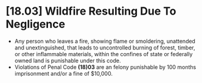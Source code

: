 # [18.03] Wildfire Resulting Due To Negligence

- Any person who leaves a fire, showing flame or smoldering, unattended and unextinguished, that leads to uncontrolled burning of forest, timber, or other inflammable materials, within the confines of state or federally owned land is punishable under this code.
- Violations of Penal Code **(18)03** are an felony punishable by 100 months imprisonment and/or a fine of $10,000.
  